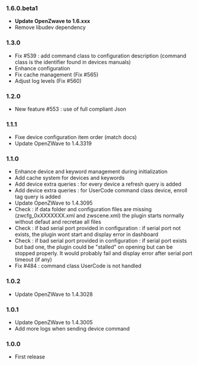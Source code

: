 ### 1.6.0.beta1
* **Update OpenZwave to 1.6.xxx**
* Remove libudev dependency

### 1.3.0
* Fix #539 : add command class to configuration description (command class is the identifier found in devices manuals)
* Enhance configuration
* Fix cache management (Fix #565)
* Adjust log levels (Fix #560)


### 1.2.0
* New feature #553 : use of full compliant Json

### 1.1.1
* Fixe device configuration item order (match docs)
* Update OpenZWave to 1.4.3319

### 1.1.0
* Enhance device and keyword management during initialization
* Add cache system for devices and keywords
* Add device extra queries : for every device a refresh query is added
* Add device extra queries : for UserCode command class device, enroll tag query is added
* Update OpenZWave to 1.4.3095
* Check : if data folder and configuration files are missing (zwcfg_0xXXXXXXX.xml and zwscene.xml) the plugin starts normally without defaut and recretae all files
* Check : if bad serial port provided in configuration : if serial port not exists, the plugin wont start and display error in dashboard
* Check : if bad serial port provided in configuration : if serial port exists but bad one, the plugin could be "stalled" on opening but can be stopped properly. It would probably fail and display error after serial port timeout (if any)
* Fix #484 : command class UserCode is not handled


### 1.0.2
* Update OpenZWave to 1.4.3028

### 1.0.1
* Update OpenZWave to 1.4.3005
* Add more logs when sending device command

### 1.0.0
* First release
